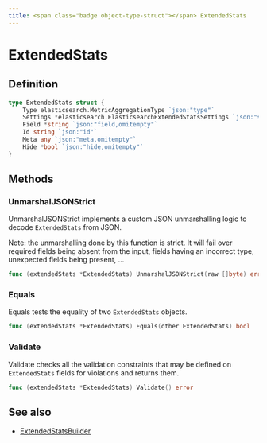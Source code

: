 ```yaml
---
title: <span class="badge object-type-struct"></span> ExtendedStats
---
```

# <span class="badge object-type-struct"></span> ExtendedStats

## Definition

```go
type ExtendedStats struct {
    Type elasticsearch.MetricAggregationType `json:"type"`
    Settings *elasticsearch.ElasticsearchExtendedStatsSettings `json:"settings,omitempty"`
    Field *string `json:"field,omitempty"`
    Id string `json:"id"`
    Meta any `json:"meta,omitempty"`
    Hide *bool `json:"hide,omitempty"`
}
```
## Methods

### <span class="badge object-method"></span> UnmarshalJSONStrict

UnmarshalJSONStrict implements a custom JSON unmarshalling logic to decode `ExtendedStats` from JSON.

Note: the unmarshalling done by this function is strict. It will fail over required fields being absent from the input, fields having an incorrect type, unexpected fields being present, …

```go
func (extendedStats *ExtendedStats) UnmarshalJSONStrict(raw []byte) error
```

### <span class="badge object-method"></span> Equals

Equals tests the equality of two `ExtendedStats` objects.

```go
func (extendedStats *ExtendedStats) Equals(other ExtendedStats) bool
```

### <span class="badge object-method"></span> Validate

Validate checks all the validation constraints that may be defined on `ExtendedStats` fields for violations and returns them.

```go
func (extendedStats *ExtendedStats) Validate() error
```

## See also

 * <span class="badge builder"></span> [ExtendedStatsBuilder](./builder-ExtendedStatsBuilder.md)
